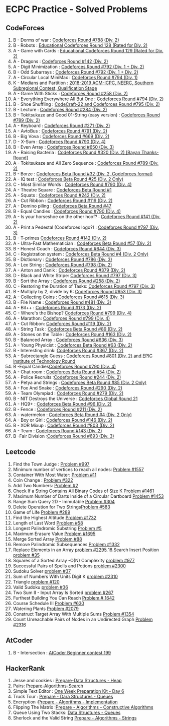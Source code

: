 # ECPC Practice - Solved Problems
## CodeForces

 1. B - Dorms of war : [Codeforces Round #788 (Div. 2)](https://codeforces.com/contest/1670)
 2. B - Robots : [Educational Codeforces Round 128 (Rated for Div. 2)](https://codeforces.com/contest/1680)
 3. A - Game with Cards : [Educational Codeforces Round 129 (Rated for Div. 2)](https://codeforces.com/contest/1681)
 4. A - Dragons : [Codeforces Round #142 (Div. 2)](https://codeforces.com/contest/230)
 5. A - Digit Minimization : [Codeforces Round #792 (Div. 1 + Div. 2)](https://codeforces.com/contest/1684)
 6. B -  Odd Subarrays : [Codeforces Round #792 (Div. 1 + Div. 2)](https://codeforces.com/contest/1684)
 7. A -  Circular Local MiniMax : [Codeforces Round #794 (Div. 1)](https://codeforces.com/contest/1685)
 8. K -  Medians and Partition : [2018-2019 ACM-ICPC, NEERC, Southern Subregional Contest, Qualification Stage](https://codeforces.com/gym/101911)
 9. A -  Game With Sticks : [Codeforces Round #258 (Div. 2)](https://codeforces.com/problemset/problem/451/A)
 10. A - Everything Everywhere All But One : [Codeforces Round #794 (Div. 2)](https://codeforces.com/problemset/problem/1686/A)
 11. B - Shoe Shuffling : [CodeCraft-22 and Codeforces Round #795 (Div. 2)](https://codeforces.com/contest/1691/problem/B)
 12. B - Lecture : [Codeforces Round #284 (Div. 2)](https://codeforces.com/problemset/problem/499/B) 
 13. B - Tokitsukaze and Good 01-String (easy version) : [Codeforces Round #789 (Div. 2)](https://codeforces.com/problemset/problem/1678/B1)
 14. A - Keyboard : [Codeforces Round #271 (Div. 2)](https://codeforces.com/contest/474/problem/A)
 15. A - AvtoBus : [Codeforces Round #791 (Div. 2)](https://codeforces.com/problemset/problem/1679/A)
 16. B - Big Vova : [Codeforces Round #669 (Div. 2)](https://codeforces.com/contest/1407/problem/B)
 17. D - X-Sum : [Codeforces Round #790 (Div. 4)](https://codeforces.com/problemset/problem/1676/D)
 18. B - Even Array : [Codeforces Round #650 (Div. 3)](https://codeforces.com/problemset/problem/1367/B)
 19. A - Raising Bacteria : [Codeforces Round #320 (Div. 2) [Bayan Thanks-Round]](https://codeforces.com/contest/579/problem/A)
 20. A - Tokitsukaze and All Zero Sequence : [Codeforces Round #789 (Div. 2)](https://codeforces.com/problemset/problem/1678/A)
 21. B - Borze : [Codeforces Beta Round #32 (Div. 2, Codeforces format)](https://codeforces.com/problemset/problem/32/B)
 22. A - IQ test : [Codeforces Beta Round #25 (Div. 2 Only)](https://codeforces.com/contest/25/problem/A)
 23. C - Most Similar Words : [Codeforces Round #790 (Div. 4)](https://codeforces.com/problemset/problem/1676/C)
 24. A - Theatre Square : [Codeforces Beta Round #1](https://codeforces.com/contest/1/problem/A)
 25. A - Squats : [Codeforces Round #242 (Div. 2)](https://codeforces.com/contest/424/problem/A)
 26. A - Cut Ribbon : [Codeforces Round #119 (Div. 2)](https://codeforces.com/contest/189/problem/A)
 27. A - Domino piling : [Codeforces Beta Round #47](https://codeforces.com/contest/50/problem/A)
 28. B - Equal Candies : [Codeforces Round #790 (Div. 4)](https://codeforces.com/problemset/problem/1676/B)
 29. A - Is your horseshoe on the other hoof? : [Codeforces Round #141 (Div. 2)](https://codeforces.com/problemset/problem/228/A)
 30. A - Print a Pedestal (Codeforces logo?) : [Codeforces Round #797 (Div. 3)](https://codeforces.com/contest/1690/problem/A)
 31. B - T-primes [Codeforces Round #142 (Div. 2)](https://codeforces.com/problemset/problem/230/B)
 32. A - Ultra-Fast Mathematician : [Codeforces Beta Round #57 (Div. 2)](https://codeforces.com/problemset/problem/61/A)
 33. B - Honest Coach : [Codeforces Round #644 (Div. 3)](https://codeforces.com/problemset/problem/1360/B)
 34. C - Registration system : [Codeforces Beta Round #4 (Div. 2 Only)](https://codeforces.com/contest/4/problem/C)
 35. B - Dictionary : [Codeforces Round #786 (Div. 3)](https://codeforces.com/problemset/problem/1674/B)
 36. A - Lex String : [Codeforces Round #798 (Div. 2)](https://codeforces.com/contest/1689/problem/A)
 37. A - Anton and Danik : [Codeforces Round #379 (Div. 2)](https://codeforces.com/problemset/problem/734/A)
 38. D - Black and White Stripe: [Codeforces Round #797 (Div. 3)](https://codeforces.com/problemset/problem/1690/D)
 39. B - Sort the Array : [Codeforces Round #258 (Div. 2)](https://codeforces.com/contest/451/problem/B)
 40. C - Restoring the Duration of Tasks: [Codeforces Round #797 (Div. 3)](https://codeforces.com/problemset/problem/1690/C)
 41. B - Multiply by 2, divide by 6: [Codeforces Round #653 (Div. 3)](https://codeforces.com/problemset/problem/1374/B)
 42. A - Collecting Coins : [Codeforces Round #615 (Div. 3)](https://codeforces.com/problemset/problem/1294/A)
 43. B - File Name : [Codeforces Round #481 (Div. 3)](https://codeforces.com/problemset/problem/978/B)
 44. A - Bit++ : [Codeforces Round #173 (Div. 2)](https://codeforces.com/problemset/problem/282/A)
 45. C - Where's the Bishop? [Codeforces Round #799 (Div. 4)](https://codeforces.com/contest/1692/problem/C)
 46. A - Marathon: [Codeforces Round #799 (Div. 4)](https://codeforces.com/contest/1692/problem/A)
 47. A - Cut Ribbon: [Codeforces Round #119 (Div. 2)](https://codeforces.com/problemset/problem/189/A)
 48. A - String Task : [Codeforces Beta Round #89 (Div. 2)](https://codeforces.com/contest/118/problem/A)
 49. A - Stones on the Table : [Codeforces Round #163 (Div. 2)](https://codeforces.com/contest/266/problem/A)
 50. B - Balanced Array : [Codeforces Round #636 (Div. 3)](https://codeforces.com/contest/1343/problem/B)
 51. A - Young Physicist : [Codeforces Beta Round #63 (Div. 2)](https://codeforces.com/problemset/problem/69/A)
 52. B - Interesting drink: [Codeforces Round #367 (Div. 2)](https://codeforces.com/problemset/problem/706/B)
 53. A - Subrectangle Guess : [Codeforces Round #801 (Div. 2) and EPIC Institute of Technology Round](https://codeforces.com/contest/1695/problem/A)
 54. B -Equal Candies[Codeforces Round #790 (Div. 4)](https://codeforces.com/problemset/problem/1676/B)
 55. A - Chat room :  [Codeforces Beta Round #54 (Div. 2)](https://codeforces.com/contest/58/problem/A)
 56. A - Police Recruits :[Codeforces Round #244 (Div. 2)](https://codeforces.com/problemset/status?my=on)
 57. A - Petya and Strings : [Codeforces Beta Round #85 (Div. 2 Only)](https://codeforces.com/problemset/problem/112/A)
 58. A - Fox And Snake : [Codeforces Round #290 (Div. 2)](https://codeforces.com/problemset/problem/510/A)
 59. A - Team Olympiad : [Codeforces Round #279 (Div. 2)](https://codeforces.com/problemset/problem/490/A)
 60. B - NIT Destroys the Universe : [Codeforces Global Round 21](https://codeforces.com/contest/1696/problem/B)
 61. A - HQ9+ : [Codeforces Beta Round #96 (Div. 2)](https://codeforces.com/problemset/problem/133/A)
 62. B - Fence : [Codeforces Round #211 (Div. 2)](https://codeforces.com/problemset/problem/363/B)
 63. A - watermelon : [Codeforces Beta Round #4 (Div. 2 Only)](https://codeforces.com/problemset/problem/4/A)
 64. A - Boy or Girl : [Codeforces Round #146 (Div. 2)](https://codeforces.com/problemset/problem/236/A)
 65. B - XOR Mixup : [Codeforces Round #803 (Div. 2)](https://codeforces.com/contest/1698/problem/A)
 66. A - Team : [Codeforces Round #143 (Div. 2)](https://codeforces.com/problemset/problem/231/A)
 67. B -Fair Division :[Codeforces Round #693 (Div. 3)](//codeforces.com/problemset/problem/1472/B)
 
 
## Leetcode

 1. Find the Town Judge : [Problem #997](https://leetcode.com/problems/find-the-town-judge/)
 2. Minimum number of vertices to reach all nodes: [Problem #1557](https://leetcode.com/problems/minimum-number-of-vertices-to-reach-all-nodes/)
 3. Container With Most Water: [Problem #11](https://leetcode.com/problems/container-with-most-water/)
 4. Coin Change : [Problem #322](https://leetcode.com/problems/coin-change/)
 5. Add Two Numbers: [Problem #2](https://leetcode.com/problems/add-two-numbers/)
 6. Check If a String Contains All Binary Codes of Size K [Problem #1461](https://leetcode.com/problems/check-if-a-string-contains-all-binary-codes-of-size-k/)
 7. Maximum Number of Darts Inside of a Circular Dartboard [Problem #1453](https://leetcode.com/problems/maximum-number-of-darts-inside-of-a-circular-dartboard/)
 8. Range Sum Query 2D - Immutable [Problem #304](https://leetcode.com/problems/range-sum-query-2d-immutable/)
 9. Delete Operation for Two Strings[Problem #583](https://leetcode.com/problems/delete-operation-for-two-strings/)
 10. Game of Life [Problem #289](https://leetcode.com/problems/game-of-life/) 
 11. Find the Highest Altitude [Problem #1732](https://leetcode.com/problems/find-the-highest-altitude/)
 12. Length of Last Word [Problem #58](https://leetcode.com/problems/length-of-last-word/)
 13. Longest Palindromic Substring [Problem #5](https://leetcode.com/problems/longest-palindromic-substring/)
 14. Maximum Erasure Value [Problem #1695](https://leetcode.com/problems/maximum-erasure-value/)
 15. Merge Sorted Array [Problem #88](https://leetcode.com/problems/merge-sorted-array/)
 16. Remove Palindromic Subsequences [Problem #1332](https://leetcode.com/problems/remove-palindromic-subsequences/)
 17. Replace Elements in an Array [problem #2295 ](https://leetcode.com/problems/replace-elements-in-an-array/)
 18.Search Insert Position [problem #35 ](https://leetcode.com/problems/search-insert-position/)
 19. Squares of a Sorted Array -O(N) Complexity [problem #977 ](https://leetcode.com/problems/squares-of-a-sorted-array/)
 20. Successful Pairs of Spells and Potions [problem #2300 ](https://leetcode.com/problems/successful-pairs-of-spells-and-potions/)
 21. Sudoku Solver [problem #37 ](https://leetcode.com/problems/sudoku-solver/)
 22. Sum of Numbers With Units Digit K [problem #2310 ](https://leetcode.com/problems/sum-of-numbers-with-units-digit-k/)
 23. Triangle [problem #120 ](https://leetcode.com/problems/triangle/)
 24. Valid Sudoku [problem #36 ](https://leetcode.com/problems/valid-sudoku/)
 25. Two Sum II - Input Array Is Sorted [problem #267 ](https://leetcode.com/problems/two-sum-ii-input-array-is-sorted/)
 26. Furthest Building You Can Reach [Problem # 1642](https://leetcode.com/problems/furthest-building-you-can-reach/)
 27.  Course Schedule III [Problem #630](https://leetcode.com/problems/course-schedule-iii/)
 28.  Watering Plants [Problem #2079](https://leetcode.com/problems/watering-plants/)
 29.  Construct Target Array With Multiple Sums [Problem #1354](https://leetcode.com/problems/construct-target-array-with-multiple-sums/)
 30.  Count Unreachable Pairs of Nodes in an Undirected Graph [Problem #2316](https://leetcode.com/problems/count-unreachable-pairs-of-nodes-in-an-undirected-graph/)
 
## AtCoder

 1. B - Intersection : [AtCoder Beginner contest 199](https://atcoder.jp/contests/abc199/tasks/abc199_b?lang=e)

## HackerRank

 1. Jesse and cookies : [Prepare-Data Structures - Heap](https://www.hackerrank.com/challenges/jesse-and-cookies/problem)
 2. Pairs: [Prepare-Algorithms-Search](https://www.hackerrank.com/challenges/pairs/problem)
 3. Simple Text Editor : [One Week Preparation Kit - Day 6](https://www.hackerrank.com/challenges/one-week-preparation-kit-simple-text-editor/problem)
 4. Truck Tour : [Prepare - Dara Structures - Queues](https://www.hackerrank.com/challenges/truck-tour/problem?h_r=internal-search)
 5. Encryption :[Prepare - Algorithms - Implementation](https://www.hackerrank.com/challenges/encryption/problem)
 6. Flipping The Matrix :[Prepare - Algorithms - Constructive Algorithms](https://www.hackerrank.com/challenges/flipping-the-matrix/problem)
 7. Queue Using Two Stacks: [Data Structures - Queues](https://www.hackerrank.com/challenges/queue-using-two-stacks/problem)
 8. Sherlock and the Valid String [Prepare - Algorithms - Strings](https://www.hackerrank.com/challenges/sherlock-and-valid-string/problem)
 
